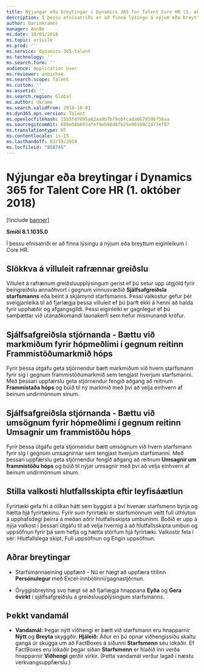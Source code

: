 ```yaml
---
title: Nýjungar eða breytingar í Dynamics 365 for Talent Core HR (1. október 2018)
description: Í þessu efnisatriði er að finna lýsingu á nýjum eða breyttum eiginleikum í Microsoft Dynamics 365 for Talent Core HR.
author: Darinkramer
manager: AnnBe
ms.date: 10/01/2018
ms.topic: article
ms.prod: ''
ms.service: dynamics-365-talent
ms.technology: ''
ms.search.form: ''
audience: Application User
ms.reviewer: anbichse
ms.search.scope: Talent
ms.custom: ''
ms.assetid: ''
ms.search.region: Global
ms.author: dkrame
ms.search.validFrom: 2018-10-01
ms.dyn365.ops.version: Talent
ms.openlocfilehash: 15b5fd7095a62aa9b7b79ebfcada667959b756aa
ms.sourcegitcommit: 608e68b603afef9eb98d8fb25e90109c2473ef87
ms.translationtype: HT
ms.contentlocale: is-IS
ms.lasthandoff: 03/19/2019
ms.locfileid: "858745"
---
```

# <a name="whats-new-or-changed-in-dynamics-365-for-talent-core-hr-october-1-2018"></a>Nýjungar eða breytingar í Dynamics 365 for Talent Core HR (1. október 2018)

[!include [banner](includes/banner.md)]

**Smíði 8.1.1035.0**

Í þessu efnisatriði er að finna lýsingu á nýjum eða breyttum eiginleikum í Core HR.

## <a name="turn-off-electronic-payment-validation"></a>Slökkva á villuleit rafrænnar greiðslu

Villuleit á rafrænum greiðsluupplýsingum gerist ef þú setur upp útgjöld fyrir beingreiðslu annaðhvort í gegnum vinnusvæðið **Sjálfsafgreiðsla starfsmanns** eða beint á skjámynd starfsmanns. Þessi valkostur gefur þér sveigjanleika til að fjarlægja þessa villuleit ef þú þarft ekki á henni að halda fyrir upphæðir og afgangsgildi. Þessi eiginleiki er gagnlegur ef þú samþættar við utanaðkomandi launakerfi sem hefur mismunandi kröfur.

## <a name="manager-self-service---add-goals-for-team-members-through-the-team-performance-goals-tile"></a>Sjálfsafgreiðsla stjórnanda - Bættu við markmiðum fyrir hópmeðlimi í gegnum reitinn Frammistöðumarkmið hóps

Fyrir þessa útgáfu geta stjórnendur bætt markmiðum við hvern starfsmann fyrir sig í gegnum frammistöðumarkmið sem tengjast hverjum starfsmanni. Með þessari uppfærslu geta stjórnendur fengið aðgang að reitnum **Frammistaða hóps** og búið til ný markmið með því að velja einhvern af beinum undirmönnum sínum.

## <a name="manager-self-service---add-reviews-for-team-members-through-the-team-performance-reviews-tile"></a>Sjálfsafgreiðsla stjórnanda - Bættu við umsögnum fyrir hópmeðlimi í gegnum reitinn Umsagnir um frammistöðu hóps

Fyrir þessa útgáfu geta stjórnendur bætt umsögnum við hvern starfsmann fyrir sig í gegnum umsagnirnar sem tengjast hverjum starfsmanni. Með þessari uppfærslu geta stjórnendur fengið aðgang að reitnum **Umsagnir um frammistöðu hóps** og búið til nýjar umsagnir með því að velja einhvern af beinum undirmönnum sínum.

## <a name="configure-proration-options-by-leave-plan"></a>Stilla valkosti hlutfallsskipta eftir leyfisáætlun

Fyrirtæki gefa frí á ólíkan hátt sem byggist á því hvenær starfsmenn byrja og hætta hjá fyrirtækinu. Fyrir sum fyrirtæki er starfsmönnum veitt full úthlutun á upphafsdegi þeirra á meðan aðrir hlutfallsskipta umbuninni. Boðið er upp á nýja valkost í þessari útgáfu til að velja hvernig á að hlutfallsskipta umbun og uppsöfnun fyrir þá sem hefja og hætta störfum hjá fyrirtæki. Valkostir fela í sér: Hlutfallslega skipt, Full uppsöfnun og Engin uppsöfnun.

## <a name="other-changes"></a>Aðrar breytingar

-   Starfsmannaeining uppfærð - Nú er hægt að uppfæra titilinn **Persónulegur** með Excel-innbótinni/gagnastjórnun.

-   Öryggisbreyting svo hægt sé að fjarlægja hnappana **Eyða** og **Gera óvirkt** í sjálfsafgreiðslu á greiðsluupplýsingum starfsmanns.

## <a name="known-issue"></a>Þekkt vandamál

-   **Vandamál:** Þegar nýtt viðhengi er bætt við starfsmann eru hnapparnir **Nýtt** og **Breyta** skyggðir. **Hjáleið:** Áður en þú opnar viðhengissíðu skaltu ganga úr skugga um að FactBoxes á síðunni **Starfsmenn** séu lokaðir. Ef FactBoxes eru lokaðir þegar síðan **Starfsmenn** er hlaðið inn verða hnapparnir **Viðhengi** gerðir virkir. (Þetta vandamál verður lagað í næstu verkvangsuppfærslu.)
